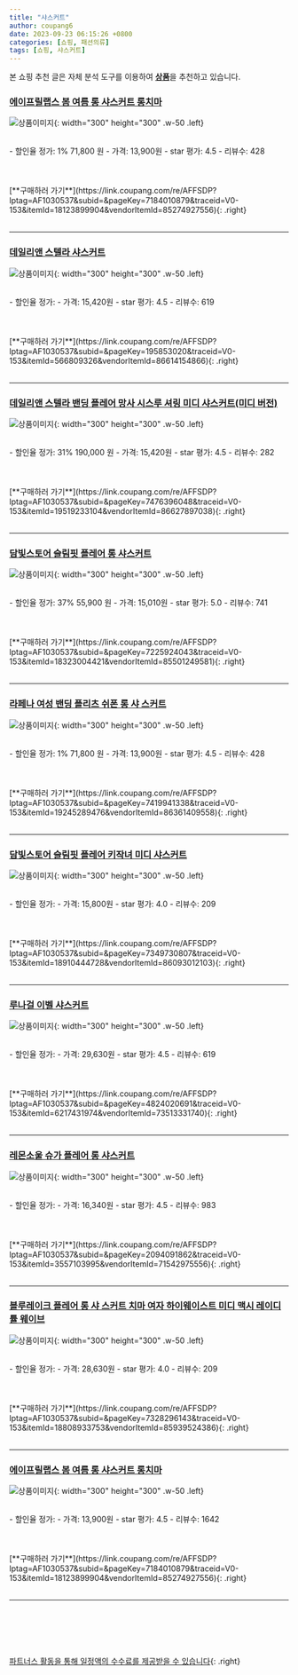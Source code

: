 ```yaml
---
title: "샤스커트"
author: coupang6
date: 2023-09-23 06:15:26 +0800
categories: [쇼핑, 패션의류]
tags: [쇼핑, 샤스커트]
---
```


본 쇼핑 추천 글은 자체 분석 도구를 이용하여 [**상품**](https://link.coupang.com/a/bao1ui)을 추천하고 있습니다.

### [에이프릴랩스 봄 여름 롱 샤스커트 롱치마](https://link.coupang.com/re/AFFSDP?lptag=AF1030537&subid=&pageKey=7184010879&traceid=V0-153&itemId=18123899904&vendorItemId=85274927556)

![상품이미지](https://thumbnail8.coupangcdn.com/thumbnails/remote/230x230ex/image/vendor_inventory/e4c6/1b10d302f815afa0e2898f262d8f4eed989d5f1210335b35983f9d12a5c4.jpg){: width="300" height="300" .w-50 .left}


<br>
- 할인율 정가: 1%  71,800   원
- 가격: 13,900원
- star 평가: 4.5
- 리뷰수: 428
<br>
<br>
<br>
<br>
[**구매하러 가기**](https://link.coupang.com/re/AFFSDP?lptag=AF1030537&subid=&pageKey=7184010879&traceid=V0-153&itemId=18123899904&vendorItemId=85274927556){: .right}
<br>
<br>

---

### [데일리앤 스텔라 샤스커트](https://link.coupang.com/re/AFFSDP?lptag=AF1030537&subid=&pageKey=195853020&traceid=V0-153&itemId=566809326&vendorItemId=86614154866)

![상품이미지](https://thumbnail7.coupangcdn.com/thumbnails/remote/230x230ex/image/vendor_inventory/0194/015fddceee911d44585fe6ced5eb72acfa53aa91c2b1007aa4c944b5f6ae.jpg){: width="300" height="300" .w-50 .left}


<br>
- 할인율 정가: 
- 가격: 15,420원
- star 평가: 4.5
- 리뷰수: 619
<br>
<br>
<br>
<br>
[**구매하러 가기**](https://link.coupang.com/re/AFFSDP?lptag=AF1030537&subid=&pageKey=195853020&traceid=V0-153&itemId=566809326&vendorItemId=86614154866){: .right}
<br>
<br>

---

### [데일리앤 스텔라 밴딩 플레어 망사 시스루 셔링 미디 샤스커트(미디 버전)](https://link.coupang.com/re/AFFSDP?lptag=AF1030537&subid=&pageKey=7476396048&traceid=V0-153&itemId=19519233104&vendorItemId=86627897038)

![상품이미지](https://thumbnail6.coupangcdn.com/thumbnails/remote/230x230ex/image/vendor_inventory/3da8/ad53dfdb6406ac459a490cc3e321e7f47a8e7c07a98b66df82a412a2ee71.jpg){: width="300" height="300" .w-50 .left}


<br>
- 할인율 정가: 31%  190,000   원
- 가격: 15,420원
- star 평가: 4.5
- 리뷰수: 282
<br>
<br>
<br>
<br>
[**구매하러 가기**](https://link.coupang.com/re/AFFSDP?lptag=AF1030537&subid=&pageKey=7476396048&traceid=V0-153&itemId=19519233104&vendorItemId=86627897038){: .right}
<br>
<br>

---

### [담빛스토어 슬림핏 플레어 롱 샤스커트](https://link.coupang.com/re/AFFSDP?lptag=AF1030537&subid=&pageKey=7225924043&traceid=V0-153&itemId=18323004421&vendorItemId=85501249581)

![상품이미지](https://thumbnail9.coupangcdn.com/thumbnails/remote/230x230ex/image/vendor_inventory/dd1e/1e861321ff8dd914de5a086ec52a2f8b6a569d5e87b0bf8c041a36ed7d40.jpg){: width="300" height="300" .w-50 .left}


<br>
- 할인율 정가: 37%  55,900   원
- 가격: 15,010원
- star 평가: 5.0
- 리뷰수: 741
<br>
<br>
<br>
<br>
[**구매하러 가기**](https://link.coupang.com/re/AFFSDP?lptag=AF1030537&subid=&pageKey=7225924043&traceid=V0-153&itemId=18323004421&vendorItemId=85501249581){: .right}
<br>
<br>

---

### [라페나 여성 밴딩 플리츠 쉬폰 롱 샤 스커트](https://link.coupang.com/re/AFFSDP?lptag=AF1030537&subid=&pageKey=7419941338&traceid=V0-153&itemId=19245289476&vendorItemId=86361409558)

![상품이미지](https://thumbnail10.coupangcdn.com/thumbnails/remote/230x230ex/image/vendor_inventory/4195/1ef38a28a6f128141ce79f1d58f533e6a0254c6bd4e064acf2b4ed4f2f95.jpg){: width="300" height="300" .w-50 .left}


<br>
- 할인율 정가: 1%  71,800   원
- 가격: 13,900원
- star 평가: 4.5
- 리뷰수: 428
<br>
<br>
<br>
<br>
[**구매하러 가기**](https://link.coupang.com/re/AFFSDP?lptag=AF1030537&subid=&pageKey=7419941338&traceid=V0-153&itemId=19245289476&vendorItemId=86361409558){: .right}
<br>
<br>

---

### [담빛스토어 슬림핏 플레어 키작녀 미디 샤스커트](https://link.coupang.com/re/AFFSDP?lptag=AF1030537&subid=&pageKey=7349730807&traceid=V0-153&itemId=18910444728&vendorItemId=86093012103)

![상품이미지](https://thumbnail6.coupangcdn.com/thumbnails/remote/230x230ex/image/vendor_inventory/7852/0b784169415d6cef55d73e6f9e702f4f90b75ba1fecf28b9a216cc6d8fed.jpg){: width="300" height="300" .w-50 .left}


<br>
- 할인율 정가: 
- 가격: 15,800원
- star 평가: 4.0
- 리뷰수: 209
<br>
<br>
<br>
<br>
[**구매하러 가기**](https://link.coupang.com/re/AFFSDP?lptag=AF1030537&subid=&pageKey=7349730807&traceid=V0-153&itemId=18910444728&vendorItemId=86093012103){: .right}
<br>
<br>

---

### [루나걸 이벨 샤스커트](https://link.coupang.com/re/AFFSDP?lptag=AF1030537&subid=&pageKey=4824020691&traceid=V0-153&itemId=6217431974&vendorItemId=73513331740)

![상품이미지](https://thumbnail6.coupangcdn.com/thumbnails/remote/230x230ex/image/rs_quotation_api/eqdthdpn/33d2418fad954325885fb7ca1714b27a.jpg){: width="300" height="300" .w-50 .left}


<br>
- 할인율 정가: 
- 가격: 29,630원
- star 평가: 4.5
- 리뷰수: 619
<br>
<br>
<br>
<br>
[**구매하러 가기**](https://link.coupang.com/re/AFFSDP?lptag=AF1030537&subid=&pageKey=4824020691&traceid=V0-153&itemId=6217431974&vendorItemId=73513331740){: .right}
<br>
<br>

---

### [레몬소울 슈가 플레어 롱 샤스커트](https://link.coupang.com/re/AFFSDP?lptag=AF1030537&subid=&pageKey=2094091862&traceid=V0-153&itemId=3557103995&vendorItemId=71542975556)

![상품이미지](https://thumbnail7.coupangcdn.com/thumbnails/remote/230x230ex/image/retail/images/2020/09/07/10/5/97016cf7-60ac-4425-9b20-86c170b4b8e6.jpg){: width="300" height="300" .w-50 .left}


<br>
- 할인율 정가: 
- 가격: 16,340원
- star 평가: 4.5
- 리뷰수: 983
<br>
<br>
<br>
<br>
[**구매하러 가기**](https://link.coupang.com/re/AFFSDP?lptag=AF1030537&subid=&pageKey=2094091862&traceid=V0-153&itemId=3557103995&vendorItemId=71542975556){: .right}
<br>
<br>

---

### [블루레이크 플레어 롱 샤 스커트 치마 여자 하이웨이스트 미디 맥시 레이디 튤 웨이브](https://link.coupang.com/re/AFFSDP?lptag=AF1030537&subid=&pageKey=7328296143&traceid=V0-153&itemId=18808933753&vendorItemId=85939524386)

![상품이미지](https://thumbnail8.coupangcdn.com/thumbnails/remote/230x230ex/image/vendor_inventory/b466/ee54619927b2223ac0b7abc909b77cab5f1144fa72e4aca26274a5fee4df.jpg){: width="300" height="300" .w-50 .left}


<br>
- 할인율 정가: 
- 가격: 28,630원
- star 평가: 4.0
- 리뷰수: 209
<br>
<br>
<br>
<br>
[**구매하러 가기**](https://link.coupang.com/re/AFFSDP?lptag=AF1030537&subid=&pageKey=7328296143&traceid=V0-153&itemId=18808933753&vendorItemId=85939524386){: .right}
<br>
<br>

---

### [에이프릴랩스 봄 여름 롱 샤스커트 롱치마](https://link.coupang.com/re/AFFSDP?lptag=AF1030537&subid=&pageKey=7184010879&traceid=V0-153&itemId=18123899904&vendorItemId=85274927556)

![상품이미지](https://thumbnail8.coupangcdn.com/thumbnails/remote/230x230ex/image/vendor_inventory/e4c6/1b10d302f815afa0e2898f262d8f4eed989d5f1210335b35983f9d12a5c4.jpg){: width="300" height="300" .w-50 .left}


<br>
- 할인율 정가: 
- 가격: 13,900원
- star 평가: 4.5
- 리뷰수: 1642
<br>
<br>
<br>
<br>
[**구매하러 가기**](https://link.coupang.com/re/AFFSDP?lptag=AF1030537&subid=&pageKey=7184010879&traceid=V0-153&itemId=18123899904&vendorItemId=85274927556){: .right}
<br>
<br>

---
<br><br><br><br><br> [파트너스 활동을 통해 일정액의 수수료를 제공받을 수 있습니다](https://link.coupang.com/a/bao1ui){: .right}